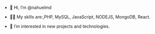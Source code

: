 - 👋 Hi, I’m @nahuelmd 
  
- 🥷🏻 My skills are:,PHP, MySQL, JavaScript, NODEJS, MongoDB, React.

- 👀 I’m interested in new projects and technologies.
